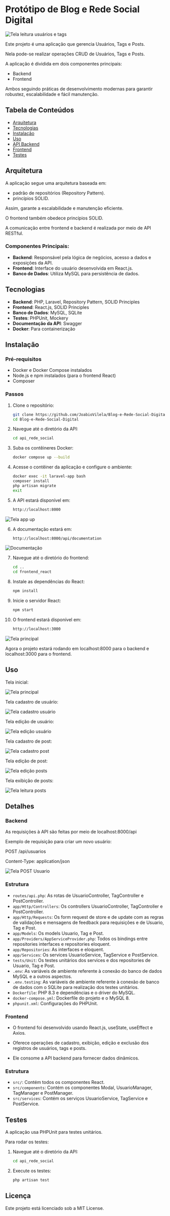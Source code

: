 # Protótipo de Blog e Rede Social Digital

![Tela leitura usuários e tags](https://github.com/user-attachments/assets/0deb3f84-c0d8-4436-8c4b-42b9e4665cc7)

Este projeto é uma aplicação que gerencia Usuários, Tags e Posts.

Nela pode-se realizar operações CRUD de Usuários, Tags e Posts.

A aplicação é dividida em dois componentes principais:
- Backend
- Frontend

Ambos seguindo práticas de desenvolvimento modernas para garantir robustez, escalabilidade e fácil manutenção.

## Tabela de Conteúdos
- [Arquitetura](#arquitetura)
- [Tecnologias](#tecnologias)
- [Instalação](#instalação)
- [Uso](#uso)
- [API Backend](#backend)
- [Frontend](#frontend)
- [Testes](#testes)

## Arquitetura

A aplicação segue uma arquitetura baseada em:
- padrão de repositórios (Repository Pattern).
- princípios SOLID.

Assim, garante a escalabilidade e manutenção eficiente.

O frontend também obedece princípios SOLID.

A comunicação entre frontend e backend é realizada por meio de API RESTful.

### Componentes Principais:
- **Backend**: Responsável pela lógica de negócios, acesso a dados e exposições da API.
- **Frontend**: Interface do usuário desenvolvida em React.js.
- **Banco de Dados**: Utiliza MySQL para persistência de dados.

## Tecnologias

- **Backend**: PHP, Laravel, Repository Pattern, SOLID Principles
- **Frontend**: React.js, SOLID Principles
- **Banco de Dados**: MySQL, SQLite
- **Testes**: PHPUnit, Mockery
- **Documentação da API**: Swagger
- **Docker**: Para containerização

## Instalação

### Pré-requisitos
- Docker e Docker Compose instalados
- Node.js e npm instalados (para o frontend React)
- Composer

### Passos

1. Clone o repositório:
   ```bash
   git clone https://github.com/JoabioVilela/Blog-e-Rede-Social-Digital.git
   cd Blog-e-Rede-Social-Digital

2. Navegue até o diretório da API:
	```bash
    cd api_rede_social
   
3. Suba os contêineres Docker:
	```bash
    docker compose up --build

4. Acesse o contêiner da aplicação e configure o ambiente:
   ```bash
   docker exec -it laravel-app bash
   composer install
   php artisan migrate
   exit
   
5. A API estará disponível em:
	```bash
    http://localhost:8000

 ![Tela app up](https://github.com/user-attachments/assets/9332d2fa-ee3e-4d1f-89b8-4a3b9fb8e1b7)

   
6. A documentação estará em:
	```bash
    http://localhost:8000/api/documentation

![Documentação](https://github.com/user-attachments/assets/69eafd2e-43f0-45a1-b666-0e86c49575bd)


7. Navegue até o diretório do frontend:
    ```bash
    cd ..
    cd frontend_react

8. Instale as dependências do React:
	```bash
    npm install
   
9. Inicie o servidor React:
	```bash
    npm start
   
10. O frontend estará disponível em:
	```bash
    http://localhost:3000

 ![Tela principal](https://github.com/user-attachments/assets/fdec3a3d-f1c6-41d3-b55b-d960181d9cc5)


Agora o projeto estará rodando em localhost:8000 para o backend e localhost:3000 para o frontend.

## Uso

Tela inicial:

![Tela principal](https://github.com/user-attachments/assets/9bdabe80-80e9-444e-a14b-9f189390b9ee)

Tela cadastro de usuário:

![Tela cadastro usuário](https://github.com/user-attachments/assets/c9628b1e-c990-48f5-ae2d-e80b7d1ca05b)

Tela edição de usuário:

![Tela edição usuário](https://github.com/user-attachments/assets/38b82a3a-76cf-4c38-948d-24caa5f8bd72)

Tela cadastro de post:

![Tela cadastro post](https://github.com/user-attachments/assets/afea2c43-a4b3-43c2-aee6-c4b8a503ffc2)

Tela edição de post:

![Tela edição posts](https://github.com/user-attachments/assets/4a2e27ec-81f1-4d75-b1cc-4a5c1868001c)

Tela exibição de posts:

![Tela leitura posts](https://github.com/user-attachments/assets/77a45d00-d7cf-4c84-8122-99dc5ff914ea)


## Detalhes

### Backend

As requisições à API são feitas por meio de localhost:8000/api

Exemplo de requisição para criar um novo usuário:

POST /api/usuarios

Content-Type: application/json

![Tela POST Usuario](https://github.com/user-attachments/assets/2a348d6d-3030-4787-92fd-ba63a193da65)


### Estrutura

- `routes/api.php`: As rotas de UsuarioController, TagController e PostController.
- `app/Http/Controllers`: Os controllers UsuarioController, TagController e PostController.
- `app/Http/Requests`: Os form request de store e de update com as regras de validações e mensagens de feedback para requisições e de Usuario, Tag e Post.
- `app/Models`: Os models Usuario, Tag e Post.
- `app/Providers/AppServiceProvider.php`: Todos os bindings entre repositories interfaces e repositories eloquent.
- `app/Repositories`: As interfaces e eloquent.
- `app/Services`: Os services UsuarioService, TagService e PostService.
- `tests/Unit`: Os testes unitários dos services e dos repositories de Usuario, Tag e Post.
- `.env`: As variáveis de ambiente referente à conexão do banco de dados MySQL e a outros aspectos.
- `.env.testing`: As variáveis de ambiente referente à conexão de banco de dados com o SQLite para realização dos testes unitários.
- `Dockerfile`: PHP 8.3 e dependências e o driver do MySQL.
- `docker-compose.yml`:  Dockerfile do projeto e o MySQL 8.
- `phpunit.xml`: Configurações do PHPUnit.

### Frontend

- O frontend foi desenvolvido usando React.js, useState, useEffect e Axios.

- Oferece operações de cadastro, exibição, edição e exclusão dos registros de usuários, tags e posts.

- Ele consome a API backend para fornecer dados dinâmicos.

### Estrutura

- `src/`: Contém todos os componentes React.
- `src/components`: Contém os componentes Modal, UsuarioManager, TagManager e PostManager.
- `src/services`: Contém os serviços UsuarioService, TagService e PostService.

## Testes

A aplicação usa PHPUnit para testes unitários.

Para rodar os testes:

1. Navegue até o diretório da API:
	```bash
	cd api_rede_social
	
2. Execute os testes:
	```bash
	php artisan test

## Licença

Este projeto está licenciado sob a MIT License.
